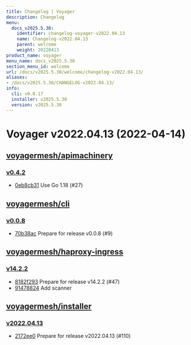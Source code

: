 ```yaml
---
title: Changelog | Voyager
description: Changelog
menu:
  docs_v2025.5.30:
    identifier: changelog-voyager-v2022.04.13
    name: Changelog-v2022.04.13
    parent: welcome
    weight: 20220413
product_name: voyager
menu_name: docs_v2025.5.30
section_menu_id: welcome
url: /docs/v2025.5.30/welcome/changelog-v2022.04.13/
aliases:
- /docs/v2025.5.30/CHANGELOG-v2022.04.13/
info:
  cli: v0.0.17
  installer: v2025.5.30
  version: v2025.5.30
---
```


# Voyager v2022.04.13 (2022-04-14)


## [voyagermesh/apimachinery](https://github.com/voyagermesh/apimachinery)

### [v0.4.2](https://github.com/voyagermesh/apimachinery/releases/tag/v0.4.2)

- [0eb8cb31](https://github.com/voyagermesh/apimachinery/commit/0eb8cb31) Use Go 1.18 (#27)



## [voyagermesh/cli](https://github.com/voyagermesh/cli)

### [v0.0.8](https://github.com/voyagermesh/cli/releases/tag/v0.0.8)

- [70b38ac](https://github.com/voyagermesh/cli/commit/70b38ac) Prepare for release v0.0.8 (#9)



## [voyagermesh/haproxy-ingress](https://github.com/voyagermesh/haproxy-ingress)

### [v14.2.2](https://github.com/voyagermesh/haproxy-ingress/releases/tag/v14.2.2)

- [8182f293](https://github.com/voyagermesh/haproxy-ingress/commit/8182f293) Prepare for release v14.2.2 (#47)
- [91478824](https://github.com/voyagermesh/haproxy-ingress/commit/91478824) Add scanner



## [voyagermesh/installer](https://github.com/voyagermesh/installer)

### [v2022.04.13](https://github.com/voyagermesh/installer/releases/tag/v2022.04.13)

- [2172ee0](https://github.com/voyagermesh/installer/commit/2172ee0) Prepare for release v2022.04.13 (#110)




